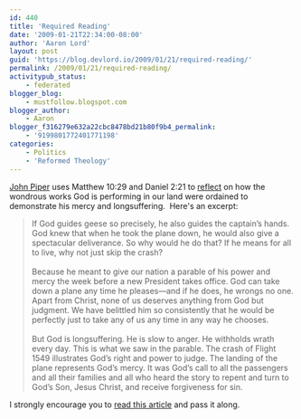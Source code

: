 ```yaml
---
id: 440
title: 'Required Reading'
date: '2009-01-21T22:34:00-08:00'
author: 'Aaron Lord'
layout: post
guid: 'https://blog.devlord.io/2009/01/21/required-reading/'
permalink: /2009/01/21/required-reading/
activitypub_status:
    - federated
blogger_blog:
    - mustfollow.blogspot.com
blogger_author:
    - Aaron
blogger_f316279e632a22cbc8478bd21b80f9b4_permalink:
    - '9199801772401771198'
categories:
    - Politics
    - 'Reformed Theology'
---
```


<a href="https://www.desiringgod.org/articles/the-president-the-passengers-and-the-patience-of-god">John Piper</a> uses Matthew 10:29 and Daniel 2:21 to <a href="https://www.desiringgod.org/articles/the-president-the-passengers-and-the-patience-of-god">reflect</a> on how the wondrous works God is performing in our land were ordained to demonstrate his mercy and longsuffering.  Here's an excerpt:<div><blockquote>If God guides geese so precisely, he also guides the captain’s hands. God knew that when he took the plane down, he would also give a spectacular deliverance. So why would he do that? If he means for all to live, why not just skip the crash?<br /><br />Because he meant to give our nation a parable of his power and mercy the week before a new President takes office. God can take down a plane any time he pleases—and if he does, he wrongs no one. Apart from Christ, none of us deserves anything from God but judgment. We have belittled him so consistently that he would be perfectly just to take any of us any time in any way he chooses.<br /><br />But God is longsuffering. He is slow to anger. He withholds wrath every day. This is what we saw in the parable. The crash of Flight 1549 illustrates God’s right and power to judge. The landing of the plane represents God’s mercy. It was God’s call to all the passengers and all their families and all who heard the story to repent and turn to God’s Son, Jesus Christ, and receive forgiveness for sin.</blockquote></div><div>I strongly encourage you to <a href="https://www.desiringgod.org/articles/the-president-the-passengers-and-the-patience-of-god">read this article</a> and pass it along.<br /></div><div class="blogger-post-footer"></div>